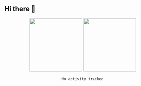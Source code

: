 ## Hi there 👋
<div align="center">
<span>  </span>
<img height="170px" src="https://github-readme-stats.vercel.app/api?username=George551556&show_icons=true&count_private==true&v=3" /><span>        </span><img height="170px" src="https://github-readme-stats.vercel.app/api/top-langs/?username=George551556&layout=compact&langs_count=8&v=3&hide=html" />
<span>  </span>
</div>
<div align="center">

<!--START_SECTION:waka-->

```txt
No activity tracked
```

<!--END_SECTION:waka-->
</div>
